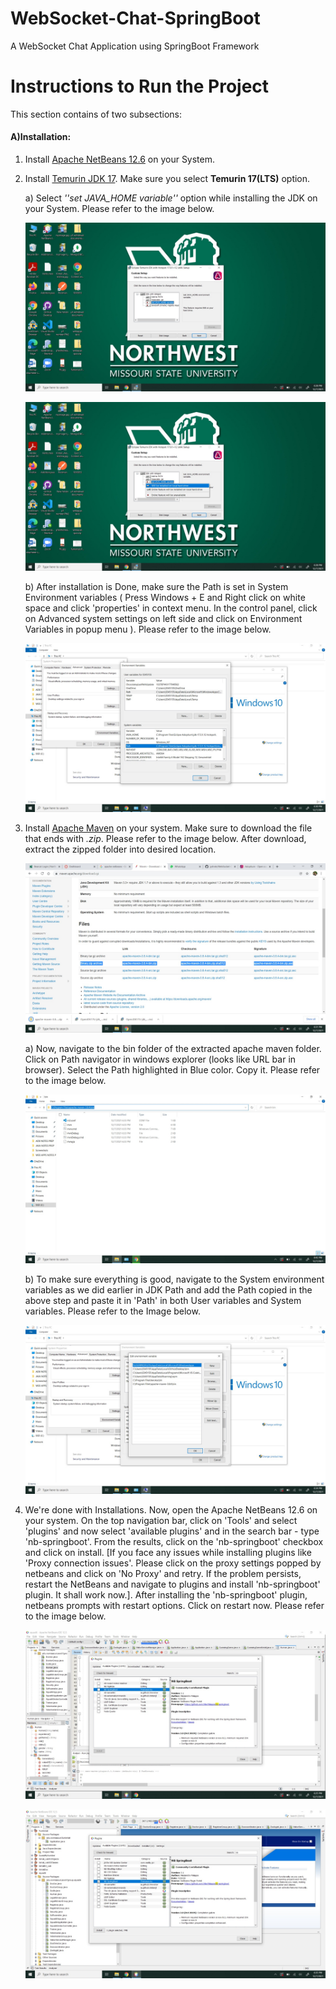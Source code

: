 # WebSocket-Chat-SpringBoot
A WebSocket Chat Application using SpringBoot Framework

# Instructions to Run the Project

This section contains of two subsections:

#### A)Installation:
1. Install [Apache NetBeans 12.6](https://netbeans.apache.org/download/index.html) on your System.
2. Install [Temurin JDK 17](https://adoptium.net/?variant=openjdk17&jvmVariant=hotspot). Make sure you select **Temurin 17(LTS)** option.

    a) Select *''set JAVA_HOME variable''* option while installing the JDK on your System. Please refer to the image below.

    ![JDKPAth](/Images/Installation/JDKtoPath1.jpeg)

    ![JDKPathSet](/Images/Installation/JDKtoPath2.jpeg)

    b) After installation is Done, make sure the Path is set in System Environment variables ( Press Windows + E and Right click on white space and click 'properties' in context menu. In the control panel, click on Advanced system settings on left side and click on Environment Variables in popup menu ). Please refer to the image below.

    ![JDKPath3](/Images/Installation/JDKtoPATH3.jpeg)

3. Install [Apache Maven](https://maven.apache.org/download.cgi) on your system. Make sure to download the file that ends with *.zip*. Please refer to the image below. After download, extract the zipped folder into desired location.

    ![Apache Maven Download](/Images/Installation/MavenDownload.jpeg)

   a) Now, navigate to the bin folder of the extracted apache maven folder. Click on Path navigator in windows explorer (looks like URL bar in browser). Select the Path highlighted in Blue color. Copy it. Please refer to the image below.

    ![MavenPathSelection](/Images/Installation/MavenPathHighlighted.jpeg)

   b) To make sure everything is good, navigate to the System environment variables as we did earlier in JDK Path and add the Path copied in the above step and paste it in 'Path' in both User variables and System variables. Please refer to the Image below.

    ![MavenToPath](/Images/Installation/MAVENtoPATH.jpeg)

4. We're done with Installations. Now, open the Apache NetBeans 12.6 on your system. On the top navigation bar, click on 'Tools' and select 'plugins' and now select 'available plugins' and in the search bar - type 'nb-springboot'. From the results, click on the 'nb-springboot' checkbox and click on install. [If you face any issues while installing plugins like 'Proxy connection issues'. Please click on the proxy settings popped by netbeans and click on 'No Proxy' and retry. If the problem persists, restart the NetBeans and navigate to plugins and install 'nb-springboot' plugin. It shall work now.]. After installing the 'nb-springboot' plugin, netbeans prompts with restart options. Click on restart now. Please refer to the image below.

    ![PluginInstallation](/Images/Installation/Springboot.jpeg)

    ![SpringBootPluginInstallation](/Images/Installation/SpringBootPluginInstallation.jpeg)
